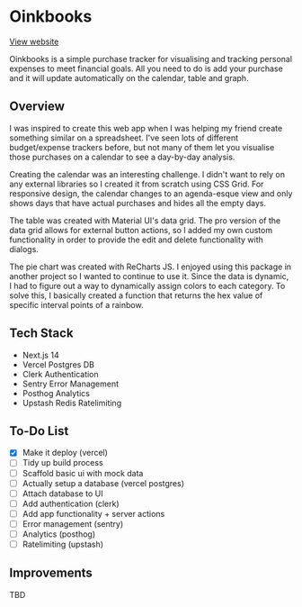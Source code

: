 # Oinkbooks

[View website](https://jrlnd-projects-oinkbooks.vercel.app/)

Oinkbooks is a simple purchase tracker for visualising and tracking personal expenses to meet financial goals. All you need to do is add your purchase and it will update automatically on the calendar, table and graph.

## Overview

I was inspired to create this web app when I was helping my friend create something similar on a spreadsheet. I've seen lots of different budget/expense trackers before, but
not many of them let you visualise those purchases on a calendar to see a day-by-day analysis.

Creating the calendar was an interesting challenge. I didn't want to rely on any external libraries so I created it from scratch using CSS Grid. For responsive design, the calendar
changes to an agenda-esque view and only shows days that have actual purchases and hides all the empty days.

The table was created with Material UI's data grid. The pro version of the data grid allows for external button actions, so I added my own custom functionality in order to provide
the edit and delete functionality with dialogs.

The pie chart was created with ReCharts JS. I enjoyed using this package in another project so I wanted to continue to use it. Since the data is dynamic, I had to figure out a way to
dynamically assign colors to each category. To solve this, I basically created a function that returns the hex value of specific interval points of a rainbow.

## Tech Stack

- Next.js 14
- Vercel Postgres DB
- Clerk Authentication
- Sentry Error Management
- Posthog Analytics
- Upstash Redis Ratelimiting

## To-Do List

- [x] Make it deploy (vercel)
- [ ] Tidy up build process
- [ ] Scaffold basic ui with mock data
- [ ] Actually setup a database (vercel postgres)
- [ ] Attach database to UI
- [ ] Add authentication (clerk)
- [ ] Add app functionality + server actions
- [ ] Error management (sentry)
- [ ] Analytics (posthog)
- [ ] Ratelimiting (upstash)

## Improvements

TBD
